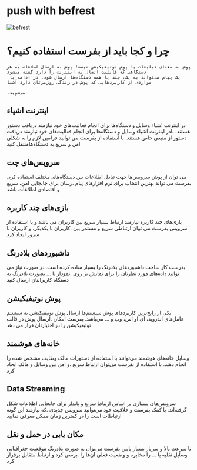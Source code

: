 # push with befrest


[![befrest](https://img.shields.io/badge/befrest-document-red.svg)](https://bef.rest/documentation)

# چرا و کجا باید از بفرست استفاده کنیم؟

```
پوش به معنای تبلیغات یا پوش نوتیفیکیشن نیست! پوش به ارسال اطلاعات به هر دستگاهی که قابلیت اتصال به اینترنت را دارد گفته می‌شود
 یک پیام می‌تواند به یک، چند یا همه دستگاه‌ها ارسال شود. در ادامه با مواردی از کاربرد‌هایی که پوش در زندگی روزمرتان دارد آشنا
                                                                                                                     .می‌شوید
```

##  اینترنت اشیاء  

در اینترنت اشیاء وسایل و دستگاه‌ها برای انجام فعالیت‌های خود نیازمند دریافت دستور هستند. بادر اینترنت اشیاء وسایل و دستگاه‌ها
 برای انجام فعالیت‌های خود نیازمند دریافت دستور از منبعی خاص هستند. با استفاده از بفرست می توانید فرامین لازم را به شکلی امن و
 سریع به دستگاه‌هامنتقل کنید 
 
## سرویس‌های چت  

می توان از پوش سرویس‌ها جهت تبادل اطلاعات بین دستگاه‌های مختلف استفاده کرد. بفرست می تواند بهترین انتخاب برای نرم افزار‌های پیام
                                                                             .رسان برای جابجایی امن، سریع و اقتصادی اطلاعات باشد

## بازی‌های چند کاربره  

بازی‌های چند کاربره نیازمند ارتباط بسیار سریع بین کاربران می باشد و با استفاده از سرویس بفرست می توان ارتباطی سریع و مستمر بین
                                                                               .کاربران با یکدیگر، و کاربران با سرور ایجاد کرد

##  داشبورد‌های بلادرنگ  

بفرست کار ساخت داشبورد‌های بلادرنگ را بسیار ساده کرده است. در صورت نیاز می توانید داده‌های مورد نظرتان را برای نمایش بر روی
                                                               .نمودار یا ... بصورت بلادرنگ به دستگاه کاربرانتان ارسال کنید

## پوش نوتیفیکیشن   

یکی از رایج‌ترین کاربرد‌های پوش سیستم‌ها ارسال پوش نوتیفیکیشن به سیستم عامل‌های اندروید، ای او اس، وب و ... می‌باشد. بفرست امکان
                                                                      .ارسال پوش در قالب نوتیفیکیشن را در اختیارتان قرار می دهد

## خانه‌های هوشمند  

وسایل خانه‌های هوشمند می‌توانند با استفاده از دستورات مالک وظایف مشخص شده را انجام دهند. با استفاده از بفرست می‌توان ارتباط سریع
                                                                                              .و امن بین وسایل و مالک ایجاد کرد

## Data Streaming

سرویس‌های بسیاری بر اساس ارتباط سریع و پایدار برای جابجایی اطلاعات شکل گرفته‌اند. با کمک بفرست و خلاقیت خود می‌توانید سرویس جدیدی
                                                          .که نیازمند این گونه ارتباطات است را در کمترین زمان ممکن معرفی نمایید

## مکان یابی در حمل و نقل  
 
با سرعت بالا و سربار بسیار پایین بفرست می‌توان به صورت بلادرنگ موقعیت جغرافیایی وسایل نقلیه یا ... را مخابره و وضعیت فعلی آن‌ها را
                                                                                            .برسی کرد و ارتباط متقابل برقرار کرد


 

